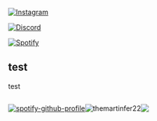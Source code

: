 <a href="https://www.instagram.com/martiinfer22/"> 

![Instagram](https://img.shields.io/badge/martiinfer22-%23E4405F.svg?style=for-the-badge&logo=Instagram&logoColor=white)

<a href="https://www.instagram.com/martiinfer22/"> 

![Discord](https://img.shields.io/badge/NanoSync-%237289DA.svg?style=for-the-badge&logo=discord&logoColor=white)


<a href="https://www.instagram.com/martiinfer22/"> 

![Spotify](https://img.shields.io/badge/Spotify-1ED760?style=for-the-badge&logo=spotify&logoColor=white)

</a>



<h2>test</h3>
<p>test</p>

<div style="display: flex; align-items: center;">

[![spotify-github-profile](https://spotify-github-profile.vercel.app/api/view?uid=kkfig8dlwchpesdycbx6cqt2i&cover_image=true&theme=novatorem)](https://spotify-github-profile.vercel.app/api/view?uid=kkfig8dlwchpesdycbx6cqt2i&redirect=true)


<img src="https://komarev.com/ghpvc/?username=themartinfer22&label=Profile%20views&color=0e75b6&style=flat" alt="themartinfer22"/>
</a>


<a href="https://github.com/TheMartinfer22/">
  <img src="https://github-readme-stats.vercel.app/api/top-langs/?username=TheMartinfer22&layout=compact&theme=radical" />
</a>